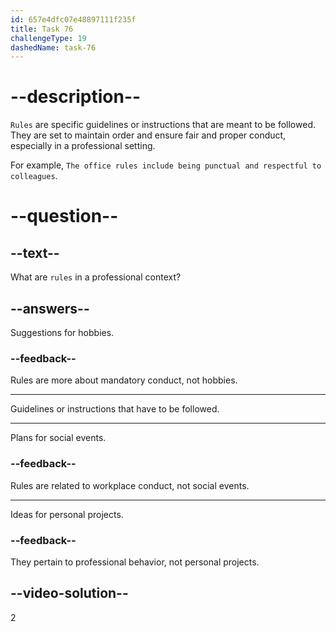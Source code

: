 ```yaml
---
id: 657e4dfc07e48897111f235f
title: Task 76
challengeType: 19
dashedName: task-76
---
```


# --description--

`Rules` are specific guidelines or instructions that are meant to be followed. They are set to maintain order and ensure fair and proper conduct, especially in a professional setting.

For example, `The office rules include being punctual and respectful to colleagues`.


# --question--

## --text--

What are `rules` in a professional context?

## --answers--

Suggestions for hobbies.

### --feedback--

Rules are more about mandatory conduct, not hobbies.

---

Guidelines or instructions that have to be followed.

---

Plans for social events.

### --feedback--

Rules are related to workplace conduct, not social events.

---

Ideas for personal projects.

### --feedback--

They pertain to professional behavior, not personal projects.

## --video-solution--

2
